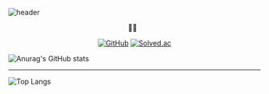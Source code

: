 ![header](https://capsule-render.vercel.app/api?type=waving&color=auto&height=300&section=header&text=Be%20patient&fontSize=90)

<div>
  
<div align="center">
🍊🍊
&nbsp;
  
[![GitHub](https://hits.seeyoufarm.com/api/count/incr/badge.svg?url=https%3A%2F%2Fgithub.com%2FOrangeKim04&count_bg=%23000000&title_bg=%23000000&icon=github.svg&icon_color=%23FFFFFF&title=hits&edge_flat=false)](https://hits.seeyoufarm.com)
[![Solved.ac](http://mazassumnida.wtf/api/mini/generate_badge?boj=queem2)](https://solved.ac/queem2)

</div>

![Anurag's GitHub stats](https://github-readme-stats.vercel.app/api?username=OrangeKim04&show_icons=true&theme=omni)

</div>

-------------------------------------------------------

![Top Langs](https://github-readme-stats.vercel.app/api/top-langs/?username=OrangeKim04&layout=compact&theme=omni)
